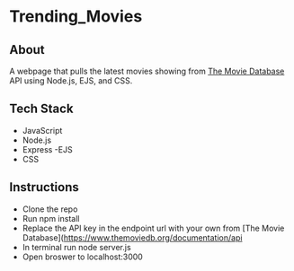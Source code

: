 # Trending_Movies

## About

A webpage that pulls the latest movies showing from [The Movie Database](https://www.themoviedb.org/documentation/api) API using Node.js, EJS, and CSS.

## Tech Stack

- JavaScript
- Node.js
- Express
 -EJS
- CSS

## Instructions

- Clone the repo
- Run npm install
- Replace the API key in the endpoint url with your own from [The Movie Database](https://www.themoviedb.org/documentation/api
- In terminal run node server.js
- Open broswer to localhost:3000
